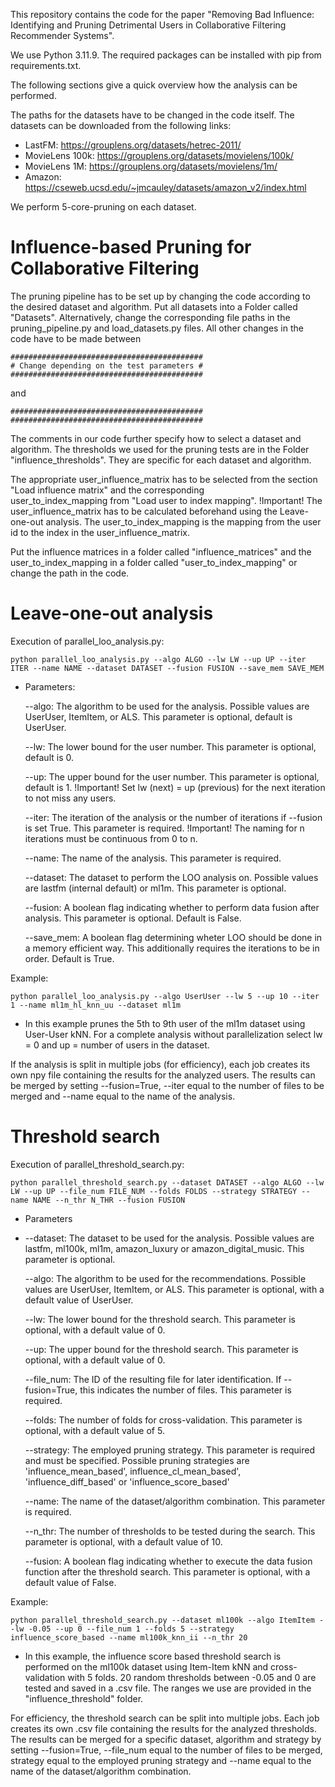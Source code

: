 This repository contains the code for the paper "Removing Bad Influence: Identifying and Pruning Detrimental Users in
Collaborative Filtering Recommender Systems".

We use Python 3.11.9. The required packages can be installed with pip from requirements.txt.
  
The following sections give a quick overview how the analysis can be performed.

The paths for the datasets have to be changed in the code itself. The datasets can be downloaded from the following links:
- LastFM: https://grouplens.org/datasets/hetrec-2011/
- MovieLens 100k: https://grouplens.org/datasets/movielens/100k/
- MovieLens 1M: https://grouplens.org/datasets/movielens/1m/
- Amazon: https://cseweb.ucsd.edu/~jmcauley/datasets/amazon_v2/index.html

We perform 5-core-pruning on each dataset.

# Influence-based Pruning for Collaborative Filtering
The pruning pipeline has to be set up by changing the code according to the desired dataset and algorithm.
Put all datasets into a Folder called "Datasets". Alternatively, change the corresponding file paths in the pruning_pipeline.py and load_datasets.py files.
All other changes in the code have to be made between 

    ###########################################
    # Change depending on the test parameters #
    ###########################################
    
and

    ###########################################
    ###########################################

The comments in our code further specify how to select a dataset and algorithm.
The thresholds we used for the pruning tests are in the Folder "influence_thresholds".
They are specific for each dataset and algorithm.

The appropriate user_influence_matrix has to be selected from the section "Load influence matrix" and the corresponding  
user_to_index_mapping from "Load user to index mapping". 
!Important!
The user_influence_matrix has to be calculated beforehand using
the Leave-one-out analysis. The user_to_index_mapping is the mapping from the user id to the index in the user_influence_matrix.

Put the influence matrices in a folder called "influence_matrices" and the user_to_index_mapping in a folder called "user_to_index_mapping"
or change the path in the code.


# Leave-one-out analysis
Execution of parallel_loo_analysis.py:

    python parallel_loo_analysis.py --algo ALGO --lw LW --up UP --iter ITER --name NAME --dataset DATASET --fusion FUSION --save_mem SAVE_MEM

- Parameters:

    --algo: The algorithm to be used for the analysis. Possible values are UserUser, ItemItem, or ALS. This parameter is optional, default is UserUser.
  
    --lw: The lower bound for the user number. This parameter is optional, default is 0.
  
    --up: The upper bound for the user number. This parameter is optional, default is 1.
        !Important! 
        Set lw (next) = up (previous) for the next iteration to not miss any users.
        
    --iter: The iteration of the analysis or the number of iterations if --fusion is set True. This parameter is required.
        !Important!
        The naming for n iterations must be continuous from 0 to n.
        
    --name: The name of the analysis. This parameter is required.
    
    --dataset: The dataset to perform the LOO analysis on. Possible values are lastfm (internal default) or ml1m. This parameter is optional.
    
    --fusion: A boolean flag indicating whether to perform data fusion after analysis. This parameter is optional. Default is False.
    
    --save_mem: A boolean flag determining wheter LOO should be done in a memory efficient way. This additionally requires the iterations to be in order. Default is True.

Example:

    python parallel_loo_analysis.py --algo UserUser --lw 5 --up 10 --iter 1 --name ml1m_hl_knn_uu --dataset ml1m

- In this example prunes the 5th to 9th user of the ml1m dataset using User-User kNN. For a complete analysis without 
  parallelization select lw = 0 and up = number of users in the dataset.

If the analysis is split in multiple jobs (for efficiency), each job creates its own npy file containing the results for the analyzed users.
The results can be merged by setting --fusion=True, --iter equal to the number of files to be merged and --name equal to the name of the analysis.

# Threshold search
Execution of parallel_threshold_search.py:

    python parallel_threshold_search.py --dataset DATASET --algo ALGO --lw LW --up UP --file_num FILE_NUM --folds FOLDS --strategy STRATEGY --name NAME --n_thr N_THR --fusion FUSION
    
- Parameters
- 
    --dataset: The dataset to be used for the analysis. Possible values are lastfm, ml100k, ml1m, amazon_luxury or amazon_digital_music. This parameter is optional.
  
    --algo: The algorithm to be used for the recommendations. Possible values are UserUser, ItemItem, or ALS. This parameter is optional, with a default value of UserUser.
  
    --lw: The lower bound for the threshold search. This parameter is optional, with a default value of 0.
  
    --up: The upper bound for the threshold search. This parameter is optional, with a default value of 0.
  
    --file_num: The ID of the resulting file for later identification. If --fusion=True, this indicates the number of files. This parameter is required.
  
    --folds: The number of folds for cross-validation. This parameter is optional, with a default value of 5.
  
    --strategy: The employed pruning strategy. This parameter is required and must be specified. Possible pruning strategies are 'influence_mean_based', influence_cl_mean_based',
                'influence_diff_based' or 'influence_score_based'
  
    --name: The name of the dataset/algorithm combination. This parameter is required.
  
    --n_thr: The number of thresholds to be tested during the search. This parameter is optional, with a default value of 10.
  
    --fusion: A boolean flag indicating whether to execute the data fusion function after the threshold search. This parameter is optional, with a default value of False.

Example:

    python parallel_threshold_search.py --dataset ml100k --algo ItemItem --lw -0.05 --up 0 --file_num 1 --folds 5 --strategy influence_score_based --name ml100k_knn_ii --n_thr 20

- In this example, the influence score based threshold search is performed on the ml100k dataset using Item-Item kNN and cross-validation with 5 folds.
  20 random thresholds between -0.05 and 0 are tested and saved in a .csv file. The ranges we use are provided in the "influence_threshold" folder.

For efficiency, the threshold search can be split into multiple jobs. Each job creates its own .csv file containing the results for the analyzed thresholds.
The results can be merged for a specific dataset, algorithm and strategy by setting --fusion=True, --file_num equal to the number of files to be merged,
strategy equal to the employed pruning strategy and --name equal to the name of the dataset/algorithm combination.
